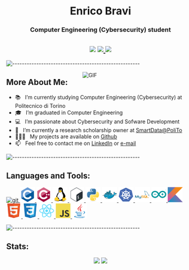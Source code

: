 <h1 align="center"><!--Ciao <img src="https://raw.githubusercontent.com/ABSphreak/ABSphreak/master/gifs/Hi.gif" width="30px">--> Enrico Bravi </h1>
<h3 align="center">Computer Engineering (Cybersecurity) student</h3>

<h2 align="center">
  <img src="https://visitor-badge.glitch.me/badge?page_id=cinghioGithub.cinghioGithub"/>
  <a href="https://cinghiogithub.github.io/">
    <img src="https://img.shields.io/badge/andreaghiglione.github.io-0078D4?style=for-the-badge&logo=Google-Chrome&logoColor=00AEFF&labelColor=grey&color=green&style=square">
  </a>
  <img src="https://img.shields.io/badge/Ask%20me-anything-1abc9c.svg"/>
</h2>

![-----------------------------------------------------](https://raw.githubusercontent.com/andreasbm/readme/master/assets/lines/aqua.png)

<img align="right" padding-right:80px alt="GIF" src="https://raw.githubusercontent.com/rahul-jha98/rahul-jha98/main/techstack.gif" width="300px"/>
  
## More About Me:

- 📚 &nbsp; I’m currently studying Computer Engineering (Cybersecurity) at Politecnico di Torino
- 🎓 &nbsp; I’m graduated in Computer Engineering
- 💻 &nbsp; I’m passionate about Cybersecurity and Sofware Development
- 🌱 &nbsp; I’m currently a research scholarship owner at [SmartData@PoliTo](https://smartdata.polito.it/)
- 👨🏻‍💻 &nbsp; My projects are available on [Github](https://github.com/cinghioGithub?tab=repositories)
- 📫 &nbsp; Feel free to contact me on [LinkedIn](https://www.linkedin.com/in/enrico-bravi-370b59198/) or [e-mail](mailto:bravienrico@yahoo.it)
<!--- 📝 &nbsp; Checkout my [resume]()-->


![-----------------------------------------------------](https://raw.githubusercontent.com/andreasbm/readme/master/assets/lines/aqua.png)

## Languages and Tools:

<p align="left"> 
  
  <a href="https://git-scm.com/" target="_blank"> 
    <img src="https://www.vectorlogo.zone/logos/git-scm/git-scm-icon.svg" alt="git" width="40" height="40"/> 
  </a>
  
  <a href="https://www.cprogramming.com/" target="_blank"> 
    <img src="https://raw.githubusercontent.com/devicons/devicon/master/icons/c/c-original.svg" alt="c" width="40" height="40"/>   
  </a> 
  
  <a href="https://isocpp.org/" target="_blank"> 
    <img src="https://github.com/devicons/devicon/blob/master/icons/cplusplus/cplusplus-original.svg" alt="c++" width="40" height="40"/>   
  </a> 
  
  <a href="https://www.linux.org/" target="_blank"> 
    <img src="https://raw.githubusercontent.com/devicons/devicon/master/icons/linux/linux-original.svg" alt="linux" width="40" height="40"/> 
  </a>

  <a href="https://www.gnu.org/software/bash/" target="_blank"> 
    <img src="https://github.com/devicons/devicon/blob/master/icons/bash/bash-original.svg" alt="bash" width="40" height="40"/> 
  </a> 
  
  <a href="https://www.python.org" target="_blank"> 
    <img src="https://raw.githubusercontent.com/devicons/devicon/master/icons/python/python-original.svg" alt="python" width="40" height="40"/> 
  </a>
  
  <a href="https://www.docker.com/" target="_blank"> 
    <img src="https://github.com/devicons/devicon/blob/master/icons/docker/docker-original.svg" alt="docker" width="40" height="40"/> 
  </a>
  
  <a href="https://kubernetes.io/it/" target="_blank"> 
    <img src="https://github.com/devicons/devicon/blob/master/icons/kubernetes/kubernetes-plain.svg" alt="kubernetes" width="40" height="40"/> 
  </a>
  
  <a href="https://www.mysql.com/" target="_blank"> 
    <img src="https://raw.githubusercontent.com/devicons/devicon/master/icons/mysql/mysql-original-wordmark.svg" alt="mysql" width="40" height="40"/> 
  </a> 
  
  <a href="https://www.arduino.cc/" target="_blank"> 
    <img src="https://github.com/devicons/devicon/blob/master/icons/arduino/arduino-original.svg" alt="arduino" width="40" height="40"/> 
  </a> 
  
  <a href="https://kotlinlang.org/" target="_blank"> 
    <img src="https://github.com/devicons/devicon/blob/master/icons/kotlin/kotlin-original.svg" alt="kotlin" width="40" height="40"/> 
  </a> 
  
  <a href="https://www.w3.org/html/" target="_blank"> 
    <img src="https://raw.githubusercontent.com/devicons/devicon/master/icons/html5/html5-original.svg" alt="html5" width="40" height="40"/> 
  </a>
  
  <a href="https://www.w3schools.com/css/" target="_blank"> 
    <img src="https://raw.githubusercontent.com/devicons/devicon/master/icons/css3/css3-original.svg" alt="css3" width="40" height="40"/> 
  </a>
  
  <a href="https://reactjs.org/" target="_blank"> 
    <img src="https://github.com/devicons/devicon/blob/master/icons/react/react-original.svg" alt="react" width="40" height="40"/> 
  </a>
 
  <a href="https://developer.mozilla.org/en-US/docs/Web/JavaScript" target="_blank"> 
    <img src="https://raw.githubusercontent.com/devicons/devicon/master/icons/javascript/javascript-original.svg" alt="javascript" width="40" height="40"/>
  </a>

  <a href="https://www.java.com" target="_blank"> 
    <img src="https://raw.githubusercontent.com/devicons/devicon/master/icons/java/java-original.svg" alt="java" width="40" height="40"/> 
  </a> 
  
</p>

![-----------------------------------------------------](https://raw.githubusercontent.com/andreasbm/readme/master/assets/lines/aqua.png)

## Stats:

<p align = "center">
  <img src = "http://github-readme-streak-stats.herokuapp.com?user=cinghioGithub&hide_border=true&background=FF2D2D00&sideLabels=70A3F6&currStreakNum=70A3F6&sideNums=70A3F6&dates=70A3F6&stroke=DD272700" width = 400>
  <img src = "https://github-readme-stats.vercel.app/api?username=cinghioGithub&count_private=true&show_icons=true&bg_color=00000000&text_color=3498db&theme=tokyonight" width = 400>
</p>


<!--
**cinghioGithub/cinghioGithub** is a ✨ _special_ ✨ repository because its `README.md` (this file) appears on your GitHub profile.

Here are some ideas to get you started:

- 🔭 I’m currently working on ...
- 🌱 I’m currently learning ...
- 👯 I’m looking to collaborate on ...
- 🤔 I’m looking for help with ...
- 💬 Ask me about ...
- 📫 How to reach me: ...
- 😄 Pronouns: ...
- ⚡ Fun fact: ...
-->
